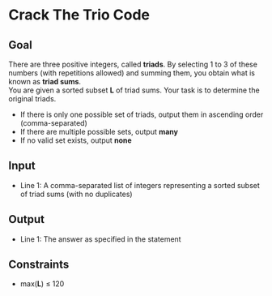 # Crack The Trio Code

## Goal

There are three positive integers, called **triads**. By selecting 1 to 3 of
these numbers (with repetitions allowed) and summing them, you obtain what is
known as **triad sums**.  
You are given a sorted subset **L** of triad sums. Your task is to determine the
original triads.

-   If there is only one possible set of triads, output them in ascending order
    (comma-separated)
-   If there are multiple possible sets, output **many**
-   If no valid set exists, output **none**

## Input

-   Line 1: A comma-separated list of integers representing a sorted subset of
    triad sums (with no duplicates)

## Output

-   Line 1: The answer as specified in the statement

## Constraints

-   max(**L**) &leq; 120
